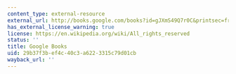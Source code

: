 ```yaml
---
content_type: external-resource
external_url: http://books.google.com/books?id=gJXmS49Q7r0C&printsec=frontcover
has_external_license_warning: true
license: https://en.wikipedia.org/wiki/All_rights_reserved
status: ''
title: Google Books
uid: 29b37f3b-ef4c-40c3-a622-3315c79d01cb
wayback_url: ''
---
```

